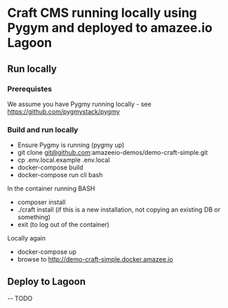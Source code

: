 # Craft CMS running locally using Pygym and deployed to amazee.io Lagoon

## Run locally 

### Prerequistes
We assume you have Pygmy running locally - see https://github.com/pygmystack/pygmy

### Build and run locally
- Ensure Pygmy is running (pygmy up)
- git clone git@github.com:amazeeio-demos/demo-craft-simple.git
- cp .env.local.example .env.local
- docker-compose build
- docker-compose run cli bash

In the container running BASH
- composer install
- ./craft install (if this is a new installation, not copying an existing DB or something)
- exit (to log out of the container)

Locally again
- docker-compose up
- browse to http://demo-craft-simple.docker.amazee.io

## Deploy to Lagoon
-- TODO 
